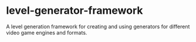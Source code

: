 # level-generator-framework
A level generation framework for creating and using generators for different video game engines and formats.
